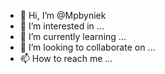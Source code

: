 - 👋 Hi, I’m @Mpbyniek
- 👀 I’m interested in ...
- 🌱 I’m currently learning ...
- 💞️ I’m looking to collaborate on ...
- 📫 How to reach me ...

<!---
Mpbyniek/Mpbyniek is a ✨ special ✨ repository because its `README.md` (this file) appears on your GitHub profile.
You can click the Preview link to take a look at your changes.
--->
